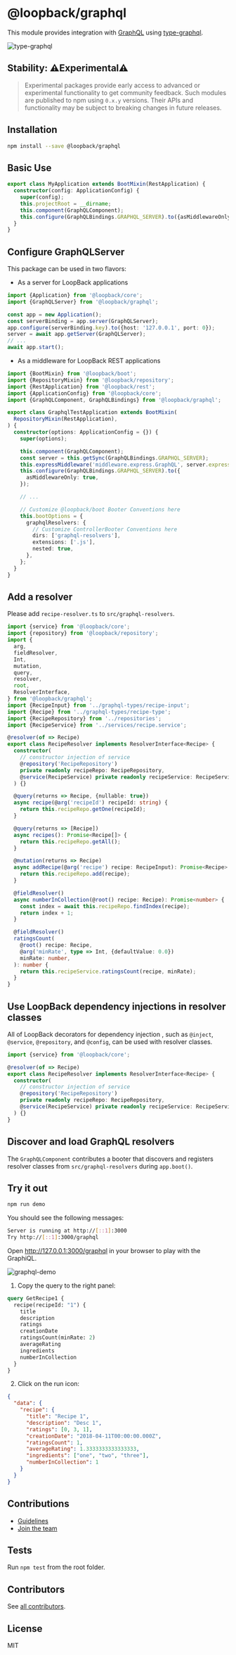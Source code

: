 # @loopback/graphql

This module provides integration with [GraphQL](https://graphql.org/) using
[type-graphql](https://typegraphql.com/).

![type-graphql](type-graphql.png)

## Stability: ⚠️Experimental⚠️

> Experimental packages provide early access to advanced or experimental
> functionality to get community feedback. Such modules are published to npm
> using `0.x.y` versions. Their APIs and functionality may be subject to
> breaking changes in future releases.

## Installation

```sh
npm install --save @loopback/graphql
```

## Basic Use

```ts
export class MyApplication extends BootMixin(RestApplication) {
  constructor(config: ApplicationConfig) {
    super(config);
    this.projectRoot = __dirname;
    this.component(GraphQLComponent);
    this.configure(GraphQLBindings.GRAPHQL_SERVER).to({asMiddlewareOnly: true});
  }
}
```

## Configure GraphQLServer

This package can be used in two flavors:

- As a server for LoopBack applications

```ts
import {Application} from '@loopback/core';
import {GraphQLServer} from '@loopback/graphql';

const app = new Application();
const serverBinding = app.server(GraphQLServer);
app.configure(serverBinding.key).to({host: '127.0.0.1', port: 0});
server = await app.getServer(GraphQLServer);
// ...
await app.start();
```

- As a middleware for LoopBack REST applications

```ts
import {BootMixin} from '@loopback/boot';
import {RepositoryMixin} from '@loopback/repository';
import {RestApplication} from '@loopback/rest';
import {ApplicationConfig} from '@loopback/core';
import {GraphQLComponent, GraphQLBindings} from '@loopback/graphql';

export class GraphqlTestApplication extends BootMixin(
  RepositoryMixin(RestApplication),
) {
  constructor(options: ApplicationConfig = {}) {
    super(options);

    this.component(GraphQLComponent);
    const server = this.getSync(GraphQLBindings.GRAPHQL_SERVER);
    this.expressMiddleware('middleware.express.GraphQL', server.expressApp);
    this.configure(GraphQLBindings.GRAPHQL_SERVER).to({
      asMiddlewareOnly: true,
    });

    // ...

    // Customize @loopback/boot Booter Conventions here
    this.bootOptions = {
      graphqlResolvers: {
        // Customize ControllerBooter Conventions here
        dirs: ['graphql-resolvers'],
        extensions: ['.js'],
        nested: true,
      },
    };
  }
}
```

## Add a resolver

Please add `recipe-resolver.ts` to `src/graphql-resolvers`.

```ts
import {service} from '@loopback/core';
import {repository} from '@loopback/repository';
import {
  arg,
  fieldResolver,
  Int,
  mutation,
  query,
  resolver,
  root,
  ResolverInterface,
} from '@loopback/graphql';
import {RecipeInput} from '../graphql-types/recipe-input';
import {Recipe} from '../graphql-types/recipe-type';
import {RecipeRepository} from '../repositories';
import {RecipeService} from '../services/recipe.service';

@resolver(of => Recipe)
export class RecipeResolver implements ResolverInterface<Recipe> {
  constructor(
    // constructor injection of service
    @repository('RecipeRepository')
    private readonly recipeRepo: RecipeRepository,
    @service(RecipeService) private readonly recipeService: RecipeService,
  ) {}

  @query(returns => Recipe, {nullable: true})
  async recipe(@arg('recipeId') recipeId: string) {
    return this.recipeRepo.getOne(recipeId);
  }

  @query(returns => [Recipe])
  async recipes(): Promise<Recipe[]> {
    return this.recipeRepo.getAll();
  }

  @mutation(returns => Recipe)
  async addRecipe(@arg('recipe') recipe: RecipeInput): Promise<Recipe> {
    return this.recipeRepo.add(recipe);
  }

  @fieldResolver()
  async numberInCollection(@root() recipe: Recipe): Promise<number> {
    const index = await this.recipeRepo.findIndex(recipe);
    return index + 1;
  }

  @fieldResolver()
  ratingsCount(
    @root() recipe: Recipe,
    @arg('minRate', type => Int, {defaultValue: 0.0})
    minRate: number,
  ): number {
    return this.recipeService.ratingsCount(recipe, minRate);
  }
}
```

## Use LoopBack dependency injections in resolver classes

All of LoopBack decorators for dependency injection , such as `@inject`,
`@service`, `@repository`, and `@config`, can be used with resolver classes.

```ts
import {service} from '@loopback/core';

@resolver(of => Recipe)
export class RecipeResolver implements ResolverInterface<Recipe> {
  constructor(
    // constructor injection of service
    @repository('RecipeRepository')
    private readonly recipeRepo: RecipeRepository,
    @service(RecipeService) private readonly recipeService: RecipeService,
  ) {}
}
```

## Discover and load GraphQL resolvers

The `GraphQLComponent` contributes a booter that discovers and registers
resolver classes from `src/graphql-resolvers` during `app.boot()`.

## Try it out

```sh
npm run demo
```

You should see the following messages:

```sh
Server is running at http://[::1]:3000
Try http://[::1]:3000/graphql
```

Open http://127.0.0.1:3000/graphql in your browser to play with the GraphiQL.

![graphql-demo](graphql-demo.png)

1. Copy the query to the right panel:

```graphql
query GetRecipe1 {
  recipe(recipeId: "1") {
    title
    description
    ratings
    creationDate
    ratingsCount(minRate: 2)
    averageRating
    ingredients
    numberInCollection
  }
}
```

2. Click on the run icon:

```json
{
  "data": {
    "recipe": {
      "title": "Recipe 1",
      "description": "Desc 1",
      "ratings": [0, 3, 1],
      "creationDate": "2018-04-11T00:00:00.000Z",
      "ratingsCount": 1,
      "averageRating": 1.3333333333333333,
      "ingredients": ["one", "two", "three"],
      "numberInCollection": 1
    }
  }
}
```

## Contributions

- [Guidelines](https://github.com/strongloop/loopback-next/blob/master/docs/CONTRIBUTING.md)
- [Join the team](https://github.com/strongloop/loopback-next/issues/110)

## Tests

Run `npm test` from the root folder.

## Contributors

See
[all contributors](https://github.com/strongloop/loopback-next/graphs/contributors).

## License

MIT
